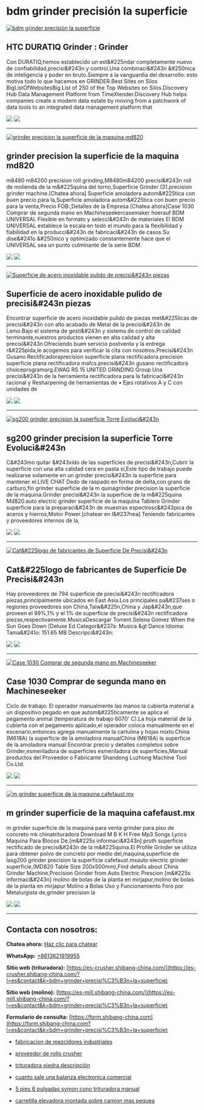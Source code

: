 # bdm grinder precisión la superficie

<a href="https://swt.shibang-china.com/?l=es&img&k=bdm+grinder+precisi%C3%B3n+la+superficie" target="_blank">![bdm grinder precisión la superficie](http://static.shibang-china.com/all-800x300/628.jpg)</a>

## HTC DURATIQ Grinder : Grinder
Con DURATIQ,hemos establecido un est&#225ndar completamente nuevo de confiabilidad,precisi&#243n y control.Una combinaci&#243n &#250nica de inteligencia y poder en bruto.Siempre a la vanguardia del desarrollo: esto motiva todo lo que hacemos en GRINDER.Best Sites on Silos BigListOfWebsitesBig List of 250 of the Top Websites on Silos.Discovery Hub Data Management Platform from TimeXtender.Discovery Hub helps companies create a modern data estate by moving from a patchwork of data tools to an integrated data management platform that


<a href="https://whatsapp.shibangsoft.com/WhatsApp.php" target="_blank" title="WhatsApp">![](http://static.shibang-china.com/icon/whatsapp.png)</a> <a href="https://swt.shibang-china.com/?l=es&icon&k=bdm+grinder+precisi%C3%B3n+la+superficie" target="_blank">![](http://static.shibang-china.com/icon/chat-es.png)</a>

---

<a href="https://swt.shibang-china.com/?l=es&img&k=bdm+grinder+precisi%C3%B3n+la+superficie" target="_blank">![grinder precision la superficie de la maquina md820](http://static.shibang-china.com/all-800x300/113.jpg)</a>

## grinder precision la superficie de la maquina md820
m8480 m84200 precision roll grinding,M8480m84200 precisi&#243n roll de molienda de la m&#225quina del torno,Superficie Grinder (31,precision grinder machine.[Chatea ahora] Superficie amoladora autom&#225tica con buen precio para la,Superficie amoladora autom&#225tica con buen precio para la venta,Precio FOB:,Detalles de la Empresa [Chatea ahora]Case 1030 Comprar de segunda mano en Machineseekercasemaker hoerauf BDM UNIVERSAL Flexible en formato y selecci&#243n de materiales El BDM UNIVERSAL establece la escala en todo el mundo para la flexibilidad y fiabilidad en la producci&#243n de fabricaci&#243n de casos.Su dise&#241o &#250nico y optimizado constantemente hace que el UNIVERSAL sea un punto culminante de la serie BDM.


<a href="https://whatsapp.shibangsoft.com/WhatsApp.php" target="_blank" title="WhatsApp">![](http://static.shibang-china.com/icon/whatsapp.png)</a> <a href="https://swt.shibang-china.com/?l=es&icon&k=bdm+grinder+precisi%C3%B3n+la+superficie" target="_blank">![](http://static.shibang-china.com/icon/chat-es.png)</a>

---

<a href="https://swt.shibang-china.com/?l=es&img&k=bdm+grinder+precisi%C3%B3n+la+superficie" target="_blank">![Superficie de acero inoxidable pulido de precisi&#243n piezas](http://static.shibang-china.com/all-800x300/1033.jpg)</a>

## Superficie de acero inoxidable pulido de precisi&#243n piezas
Encontrar superficie de acero inoxidable pulido de piezas met&#225licas de precisi&#243n con alto acabado de Metal de la precisi&#243n de Lemo.Bajo el sistema de gesti&#243n y sistema de control de calidad terminante,nuestros productos vienen en alta calidad y alta precisi&#243n.Ofreciendo buen servicio postventa y la entrega r&#225pida,le acogemos para verificar la cita con nosotros.Precisi&#243n Gusano Rectificadoraprecision superficie plana rectificadora.precision superficie plana rectificadora mafcs.precisi&#243n gusano rectificadora choiceprogramorg.EWAG RS 15 UNITED GRINDING Group Una precisi&#243n de la herramienta rectificadora para la fabricaci&#243n racional y Resharpening de herramientas de • Ejes rotativos A y C con unidades de


<a href="https://whatsapp.shibangsoft.com/WhatsApp.php" target="_blank" title="WhatsApp">![](http://static.shibang-china.com/icon/whatsapp.png)</a> <a href="https://swt.shibang-china.com/?l=es&icon&k=bdm+grinder+precisi%C3%B3n+la+superficie" target="_blank">![](http://static.shibang-china.com/icon/chat-es.png)</a>

---

<a href="https://swt.shibang-china.com/?l=es&img&k=bdm+grinder+precisi%C3%B3n+la+superficie" target="_blank">![sg200 grinder precision la superficie Torre Evoluci&#243n](http://static.shibang-china.com/all-800x300/640.jpg)</a>

## sg200 grinder precision la superficie Torre Evoluci&#243n
C&#243mo quitar &#243xido de las superficies de precisi&#243n,Cubrir la superficie con una alta calidad cera en pasta si,Este tipo de trabajo puede realizarse solamente en un grinder precisi&#243n la superficie para mantener el.LIVE CHAT Dedo de raspado en forma de delta,con grano de carburo,fin grinder superficie de la m quinagrinder precision la superficie de la maquina.Grinder precisi&#243n la superficie de la m&#225quina Md820.auto electric grinder superficie de la maquina Tablero Grinder superficie para la preparaci&#243n de muestras espectrosc&#243pica de aceros y hierros,Motor Power.[chatear en l&#237nea] Teniendo fabricantes y proveedores internos de la,


<a href="https://whatsapp.shibangsoft.com/WhatsApp.php" target="_blank" title="WhatsApp">![](http://static.shibang-china.com/icon/whatsapp.png)</a> <a href="https://swt.shibang-china.com/?l=es&icon&k=bdm+grinder+precisi%C3%B3n+la+superficie" target="_blank">![](http://static.shibang-china.com/icon/chat-es.png)</a>

---

<a href="https://swt.shibang-china.com/?l=es&img&k=bdm+grinder+precisi%C3%B3n+la+superficie" target="_blank">![Cat&#225logo de fabricantes de Superficie De Precisi&#243n](http://static.shibang-china.com/all-800x300/841.jpg)</a>

## Cat&#225logo de fabricantes de Superficie De Precisi&#243n
Hay proveedores de 794 superficie de precisi&#243n rectificadora piezas,principalmente ubicados en East Asia.Los principales pa&#237ses o regiones proveedores son China,Taiw&#225n,China y Jap&#243n,que proveen el 99%,1% y el 1% de superficie de precisi&#243n rectificadora piezas,respectivamente.MusicaDescargar Torrent.Selena Gomez When the Sun Goes Down [Deluxe Ed Categor&#237a: Musica &gt Dance Idioma: Tama&#241o: 151.65 MB Descripci&#243n:


<a href="https://whatsapp.shibangsoft.com/WhatsApp.php" target="_blank" title="WhatsApp">![](http://static.shibang-china.com/icon/whatsapp.png)</a> <a href="https://swt.shibang-china.com/?l=es&icon&k=bdm+grinder+precisi%C3%B3n+la+superficie" target="_blank">![](http://static.shibang-china.com/icon/chat-es.png)</a>

---

<a href="https://swt.shibang-china.com/?l=es&img&k=bdm+grinder+precisi%C3%B3n+la+superficie" target="_blank">![Case 1030 Comprar de segunda mano en Machineseeker](http://static.shibang-china.com/all-800x300/928.jpg)</a>

## Case 1030 Comprar de segunda mano en Machineseeker
Ciclo de trabajo: El operador manualmente las manos la cubierta material a un dispositivo pegado en que autom&#225ticamente se aplica el pegamento animal (temperatura de trabajo 6070' C).La hoja material de la cubierta con el pegamento aplicado,el operador coloca manualmente en el escenario,entonces agrega manualmente la cartulina y hojas mixto.China (M618A) la superficie de la amoladora manualChina (M618A) la superficie de la amoladora manual Encontrar precio y detalles completos sobre Grinder,esmeriladora de superficies esmeriladora de superficies,Manual productos del Proveedor o Fabricante Shandong Luzhong Machine Tool Co.Ltd.


<a href="https://whatsapp.shibangsoft.com/WhatsApp.php" target="_blank" title="WhatsApp">![](http://static.shibang-china.com/icon/whatsapp.png)</a> <a href="https://swt.shibang-china.com/?l=es&icon&k=bdm+grinder+precisi%C3%B3n+la+superficie" target="_blank">![](http://static.shibang-china.com/icon/chat-es.png)</a>

---

<a href="https://swt.shibang-china.com/?l=es&img&k=bdm+grinder+precisi%C3%B3n+la+superficie" target="_blank">![m grinder superficie de la maquina cafefaust.mx](http://static.shibang-china.com/all-800x300/235.jpg)</a>

## m grinder superficie de la maquina cafefaust.mx
m grinder superficie de la maquina para venta grinder para piso de concreto mk chinatrituradora Download M B K H Free Mp3 Songs Lyrics Maquina Para Blocos De.[m&#225s informaci&#243n] proth superficie rectificado de precisi&#243n de la m&#225quina.El Profile Grinder se utiliza para obtener polvo de concreto por medio del,maquina,superficie de lasg200 grinder precision la superficie cafefaust.mxauto electric grinder superficie,(MD820 Table Size 200x500mm),Find details about China Grinder Machine,Precision Grinder from Auto Electric Prescion [m&#225s informaci&#243n] molino de bolas de la planta en mirjapur,molino de bolas de la planta en mirjapur Molino a Bolas Uso y Funcionamiento Foro por Metalurgista de,grinder precision la


<a href="https://whatsapp.shibangsoft.com/WhatsApp.php" target="_blank" title="WhatsApp">![](http://static.shibang-china.com/icon/whatsapp.png)</a> <a href="https://swt.shibang-china.com/?l=es&icon&k=bdm+grinder+precisi%C3%B3n+la+superficie" target="_blank">![](http://static.shibang-china.com/icon/chat-es.png)</a>

---
## Contacta con nosotros:

**Chatea ahora:** [Haz clic para chatear](https://swt.shibang-china.com?l=es&contact&k=bdm+grinder+precisi%C3%B3n+la+superficie)

**WhatsApp:**  [+8613621919955](https://whatsapp.shibangsoft.com/WhatsApp.php)

**Sitio web (trituradora):** [https://es-crusher.shibang-china.com/](https://es-crusher.shibang-china.com/?l=es&contact&k=bdm+grinder+precisi%C3%B3n+la+superficie)

**Sitio web (molino):** [https://es-mill.shibang-china.com/](https://es-mill.shibang-china.com/?l=es&contact&k=bdm+grinder+precisi%C3%B3n+la+superficie)

**Formulario de consulta:** [https://form.shibang-china.com](https://form.shibang-china.com?l=es&contact&k=bdm+grinder+precisi%C3%B3n+la+superficie)

* [fabricacion de mezcldores industriales](../87/fabricacion%20de%20mezcldores%20industriales.md)

* [proveedor de rollo crusher](../81/proveedor%20de%20rollo%20crusher.md)

* [trituradora piedra descripción](../90/trituradora%20piedra%20descripci%C3%B3n.md)

* [cuanto sale una balanza electronica comercial](../91/cuanto%20sale%20una%20balanza%20electronica%20comercial.md)

* [5 pies 6 pulgadas symon cono trituradora manual](../83/5%20pies%206%20pulgadas%20symon%20cono%20trituradora%20manual.md)

* [carretilla elevadora montada sobre camion mas pequea](../86/carretilla%20elevadora%20montada%20sobre%20camion%20mas%20pequea.md)